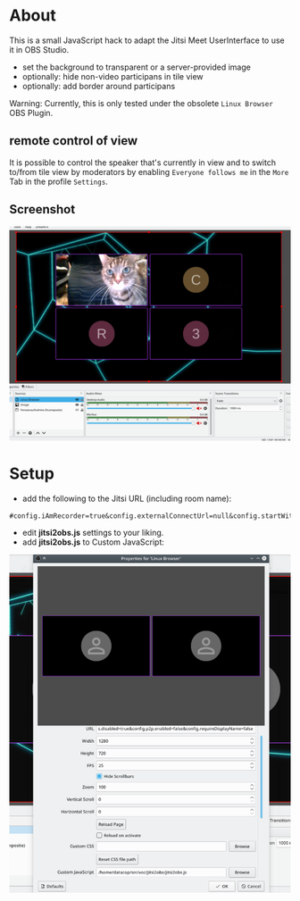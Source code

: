
# About

This is a small JavaScript hack to adapt the Jitsi Meet UserInterface to use it in OBS Studio.

* set the background to transparent or a server-provided image
* optionally: hide non-video participans in tile view
* optionally: add border around participans


Warning: Currently, this is only tested under the obsolete `Linux Browser` OBS Plugin.

## remote control of view

It is possible to control the speaker that's currently in view and to switch to/from tile view
by moderators by enabling `Everyone follows me` in the `More` Tab in the profile `Settings`.

## Screenshot

![Jitsi Meet Tileview](.screenshots/tileview.png "Jitsi Meet Tileview")

# Setup

* add the following to the Jitsi URL (including room name):
```
#config.iAmRecorder=true&config.externalConnectUrl=null&config.startWithAudioMuted=true&config.startWithVideoMuted=true&interfaceConfig.APP_NAME=Jibri&interfaceConfig.DISABLE_PRESENCE_STATUS=true&interfaceConfig.DISABLE_JOIN_LEAVE_NOTIFICATIONS=true&interfaceConfig.DISABLE_FOCUS_INDICATOR=true&interfaceConfig.DISABLE_DOMINANT_SPEAKER_INDICATOR=true&config.analytics.disabled=true&config.p2p.enabled=false&config.requireDisplayName=false
```

* edit **jitsi2obs.js** settings to your liking.
* add **jitsi2obs.js** to Custom JavaScript:

![Settings](.screenshots/settings.png "Settings")


